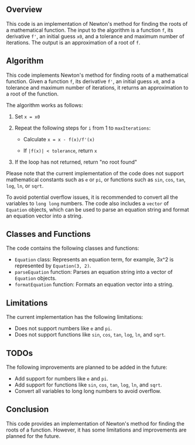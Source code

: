 ## Overview

This code is an implementation of Newton's method for finding the roots of a mathematical function. The input to the algorithm is a function `f`, its derivative `f'`, an initial guess `x0`, and a tolerance and maximum number of iterations. The output is an approximation of a root of `f`.

## Algorithm

This code implements Newton's method for finding roots of a mathematical function. Given a function `f`, its derivative `f'`, an initial guess `x0`, and a tolerance and maximum number of iterations, it returns an approximation to a root of the function.

The algorithm works as follows:

1. Set `x = x0`
2. Repeat the following steps for `i` from 1 to `maxIterations`:
    - Calculate `x = x - f(x)/f'(x)`
    
    - If `|f(x)| < tolerance`, return `x`
    
3. If the loop has not returned, return "no root found"

Please note that the current implementation of the code does not support mathematical constants such as `e` or `pi`, or functions such as `sin`, `cos`, `tan`, `log`, `ln`, or `sqrt`.

To avoid potential overflow issues, it is recommended to convert all the variables to `long long` numbers. The code also includes a `vector` of `Equation` objects, which can be used to parse an equation string and format an equation vector into a string.

## Classes and Functions

The code contains the following classes and functions:

- `Equation` class: Represents an equation term, for example, 3x^2 is represented by `Equation(3, 2)`.
- `parseEquation` function: Parses an equation string into a vector of `Equation` objects.
- `formatEquation` function: Formats an equation vector into a string.

## Limitations

The current implementation has the following limitations:

- Does not support numbers like `e` and `pi`.
- Does not support functions like `sin`, `cos`, `tan`, `log`, `ln`, and `sqrt`.

## TODOs

The following improvements are planned to be added in the future:

- Add support for numbers like `e` and `pi`.
- Add support for functions like `sin`, `cos`, `tan`, `log`, `ln`, and `sqrt`.
- Convert all variables to long long numbers to avoid overflow.

## Conclusion

This code provides an implementation of Newton's method for finding the roots of a function. However, it has some limitations and improvements are planned for the future.
